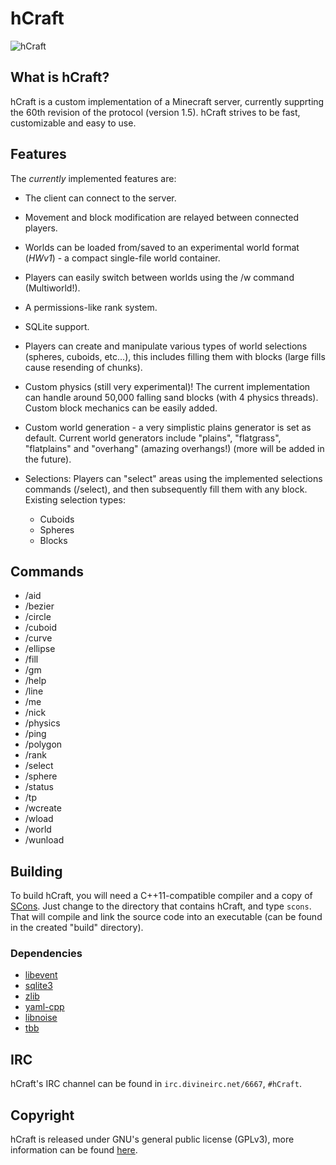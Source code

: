 hCraft
======

![hCraft](https://raw.github.com/BizarreCake/hCraft/master/etc/45-small.png)

What is hCraft?
---------------

hCraft is a custom implementation of a Minecraft server, currently supprting the
60th revision of the protocol (version 1.5). hCraft strives to be fast,
customizable and easy to use.

Features
--------

The _currently_ implemented features are:
*  The client can connect to the server.
*  Movement and block modification are relayed between connected players.
*  Worlds can be loaded from/saved to an experimental world format (*HWv1*) -
   a compact single-file world container.
*  Players can easily switch between worlds using the /w command (Multiworld!).
*  A permissions-like rank system.
*  SQLite support.

*  Players can create and manipulate various types of world selections (spheres, cuboids, etc...),
   this includes filling them with blocks (large fills cause resending of chunks).
*  Custom physics (still very experimental)! The current implementation can handle
   around 50,000 falling sand blocks (with 4 physics threads).
   Custom block mechanics can be easily added.
*  Custom world generation - a very simplistic plains generator is set as default.
   Current world generators include "plains", "flatgrass", "flatplains" and "overhang"
   (amazing overhangs!) (more will be added in the future).

*  Selections: Players can "select" areas using the implemented selections
   commands (/select), and then subsequently fill them with any block.
   Existing selection types:
   *  Cuboids
   *  Spheres
   *  Blocks

Commands
--------

*  /aid
*  /bezier
*  /circle
*  /cuboid
*  /curve
*  /ellipse
*  /fill
*  /gm
*  /help
*  /line
*  /me
*  /nick
*  /physics
*  /ping
*  /polygon
*  /rank
*  /select
*  /sphere
*  /status
*  /tp
*  /wcreate
*  /wload
*  /world
*  /wunload
     

Building
--------

To build hCraft, you will need a C++11-compatible compiler and a copy of
[SCons](http://www.scons.org/). Just change to the directory that contains
hCraft, and type `scons`. That will compile and link the source code into
an executable (can be found in the created "build" directory).

### Dependencies
*  [libevent](http://libevent.org/)
*  [sqlite3](http://www.sqlite.org/)
*  [zlib](http://www.zlib.net/)
*  [yaml-cpp](http://code.google.com/p/yaml-cpp/)
*  [libnoise](http://libnoise.sourceforge.net/)
*  [tbb](http://threadingbuildingblocks.org/)

IRC
---

hCraft's IRC channel can be found in `irc.divineirc.net/6667`, `#hCraft`.

Copyright
---------

hCraft is released under GNU's general public license (GPLv3), more information
can be found [here](http://www.gnu.org/licenses/gpl.html).

